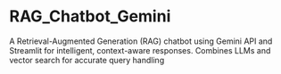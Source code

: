 # RAG_Chatbot_Gemini
A Retrieval-Augmented Generation (RAG) chatbot using Gemini API and Streamlit for intelligent, context-aware responses. Combines LLMs and vector search for accurate query handling
